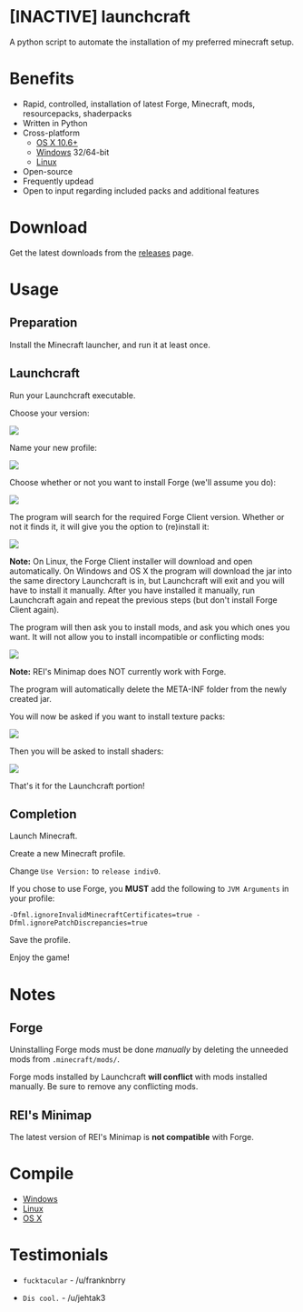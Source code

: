 [INACTIVE] launchcraft
===========

A python script to automate the installation of my preferred minecraft setup.

Benefits
========

* Rapid, controlled, installation of latest Forge, Minecraft, mods, resourcepacks, shaderpacks
* Written in Python
* Cross-platform
  * [OS X 10.6+](http://i.imgur.com/EmUsLrs.gif)
  * [Windows](http://i.imgur.com/g70NYcQ.gif) 32/64-bit
  * [Linux](http://i.imgur.com/bb7d6fm.gif)
* Open-source
* Frequently updead
* Open to input regarding included packs and additional features

Download
========

Get the latest downloads from the [releases](https://github.com/Indiv0/launchcraft/releases) page.

Usage
=====

Preparation
-----------

Install the Minecraft launcher, and run it at least once.

Launchcraft
-----------

Run your Launchcraft executable.

Choose your version:

![](http://i.imgur.com/tuc61jX.gif)

Name your new profile:

![](http://i.imgur.com/BBXF62I.gif)

Choose whether or not you want to install Forge (we'll assume you do):

![](http://i.imgur.com/8KhziRD.gif)

The program will search for the required Forge Client version.
Whether or not it finds it, it will give you the option to (re)install it:

![](http://i.imgur.com/NxZxPTZ.gif)

**Note:** On Linux, the Forge Client installer will download and open automatically.
On Windows and OS X the program will download the jar into the same directory Launchcraft is in, but Launchcraft will exit and you will have to install it manually. After you have installed it manually, run Launchcraft again and repeat the previous steps (but don't install Forge Client again).

The program will then ask you to install mods, and ask you which ones you want. It will not allow you to install incompatible or conflicting mods:

![](http://i.imgur.com/bb7d6fm.gif)

**Note:** REI's Minimap does NOT currently work with Forge.

The program will automatically delete the META-INF folder from the newly created jar.

You will now be asked if you want to install texture packs:

![](http://i.imgur.com/CUmooKP.gif)

Then you will be asked to install shaders:

![](http://i.imgur.com/Ywlz6tR.gif)

That's it for the Launchcraft portion!

Completion
----------

Launch Minecraft.

Create a new Minecraft profile.

Change `Use Version:` to `release indiv0`.

If you chose to use Forge, you **MUST** add the following to `JVM Arguments` in your profile:

    -Dfml.ignoreInvalidMinecraftCertificates=true -Dfml.ignorePatchDiscrepancies=true

Save the profile.

Enjoy the game!

Notes
=====

Forge
-----

Uninstalling Forge mods must be done *manually* by deleting the unneeded mods from `.minecraft/mods/`.

Forge mods installed by Launchcraft **will conflict** with mods installed manually. Be sure to remove any conflicting mods.

REI's Minimap
-------------

The latest version of REI's Minimap is **not compatible** with Forge.

Compile
=======
* [Windows](https://github.com/Indiv0/launchcraft/wiki/Windows----Compilation)
* [Linux](https://github.com/Indiv0/launchcraft/wiki/Linux)
* [OS X](https://github.com/Indiv0/launchcraft/wiki/OSX-Compile)

Testimonials
============

* `fucktacular` - /u/franknbrry

* `Dis cool.` - /u/jehtak3
